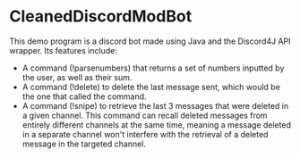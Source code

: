 # CleanedDiscordModBot

This demo program is a discord bot made using Java and the Discord4J API wrapper. Its features include: 
- A command (!parsenumbers) that returns a set of numbers inputted by the user, as well as their sum. 
- A command (!delete) to delete the last message sent, which would be the one that called the command.
- A command (!snipe) to retrieve the last 3 messages that were deleted in a given channel. This command can recall deleted messages from entirely different channels at the same time, meaning
a message deleted in a separate channel won't interfere with the retrieval of a deleted message in the targeted channel.
